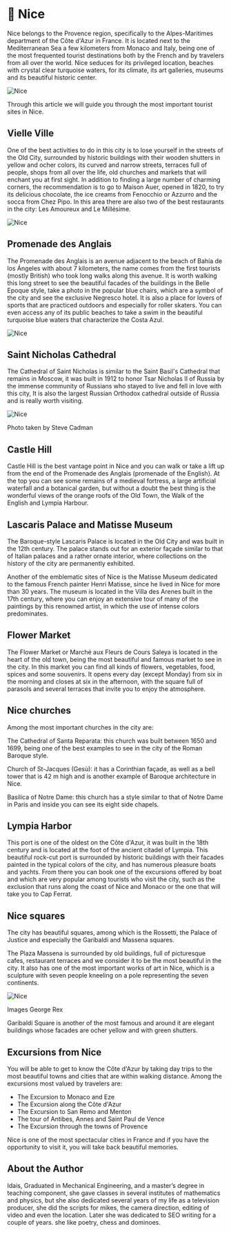 # 🌆 Nice

Nice belongs to the Provence region, specifically to the Alpes-Maritimes department of the Côte d'Azur in France. It is located next to the Mediterranean Sea a few kilometers from Monaco and Italy, being one of the most frequented tourist destinations both by the French and by travelers from all over the world. Nice seduces for its privileged location, beaches with crystal clear turquoise waters, for its climate, its art galleries, museums and its beautiful historic center.

![Nice](_static/images/nice/nice-1.jpeg)

Through this article we will guide you through the most important tourist sites in Nice.

## Vielle Ville

One of the best activities to do in this city is to lose yourself in the streets of the Old City, surrounded by historic buildings with their wooden shutters in yellow and ocher colors, its curved and narrow streets, terraces full of people, shops from all over the life, old churches and markets that will enchant you at first sight. In addition to finding a large number of charming corners, the recommendation is to go to Maison Auer, opened in 1820, to try its delicious chocolate, the ice creams from Fenocchio or Azzurro and the socca from Chez Pipo. In this area there are also two of the best restaurants in the city: Les Amoureux and Le Millésime.

![Nice](_static/images/nice/nice-2.jpeg)

## Promenade des Anglais

The Promenade des Anglais is an avenue adjacent to the beach of Bahía de los Ángeles with about 7 kilometers, the name comes from the first tourists (mostly British) who took long walks along this avenue. It is worth walking this long street to see the beautiful facades of the buildings in the Belle Epoque style, take a photo in the popular blue chairs, which are a symbol of the city and see the exclusive Negresco hotel. It is also a place for lovers of sports that are practiced outdoors and especially for roller skaters. You can even access any of its public beaches to take a swim in the beautiful turquoise blue waters that characterize the Costa Azul.

![Nice](_static/images/nice/nice-3.jpeg)

## Saint Nicholas Cathedral

The Cathedral of Saint Nicholas is similar to the Saint Basil's Cathedral that remains in Moscow, it was built in 1912 to honor Tsar Nicholas II of Russia by the immense community of Russians who stayed to live and fell in love with this city, It is also the largest Russian Orthodox cathedral outside of Russia and is really worth visiting.

![Nice](_static/images/nice/nice-4.jpeg)

Photo taken by Steve Cadman

## Castle Hill

Castle Hill is the best vantage point in Nice and you can walk or take a lift up from the end of the Promenade des Anglais (promenade of the English). At the top you can see some remains of a medieval fortress, a large artificial waterfall and a botanical garden, but without a doubt the best thing is the wonderful views of the orange roofs of the Old Town, the Walk of the English and Lympia Harbour.

## Lascaris Palace and Matisse Museum

The Baroque-style Lascaris Palace is located in the Old City and was built in the 12th century. The palace stands out for an exterior façade similar to that of Italian palaces and a rather ornate interior, where collections on the history of the city are permanently exhibited.

Another of the emblematic sites of Nice is the Matisse Museum dedicated to the famous French painter Henri Matisse, since he lived in Nice for more than 30 years. The museum is located in the Villa des Arenes built in the 17th century, where you can enjoy an extensive tour of many of the paintings by this renowned artist, in which the use of intense colors predominates.

## Flower Market

The Flower Market or Marché aux Fleurs de Cours Saleya is located in the heart of the old town, being the most beautiful and famous market to see in the city. In this market you can find all kinds of flowers, vegetables, food, spices and some souvenirs. It opens every day (except Monday) from six in the morning and closes at six in the afternoon, with the square full of parasols and several terraces that invite you to enjoy the atmosphere.

## Nice churches

Among the most important churches in the city are:

The Cathedral of Santa Reparata: this church was built between 1650 and 1699, being one of the best examples to see in the city of the Roman Baroque style.

Church of St-Jacques (Gesù): it has a Corinthian façade, as well as a bell tower that is 42 m high and is another example of Baroque architecture in Nice.

Basilica of Notre Dame: this church has a style similar to that of Notre Dame in Paris and inside you can see its eight side chapels.

## Lympia Harbor

This port is one of the oldest on the Côte d'Azur, it was built in the 18th century and is located at the foot of the ancient citadel of Lympia. This beautiful rock-cut port is surrounded by historic buildings with their facades painted in the typical colors of the city, and has numerous pleasure boats and yachts. From there you can book one of the excursions offered by boat and which are very popular among tourists who visit the city, such as the exclusion that runs along the coast of Nice and Monaco or the one that will take you to Cap Ferrat.

## Nice squares

The city has beautiful squares, among which is the Rossetti, the Palace of Justice and especially the Garibaldi and Massena squares.

The Plaza Massena is surrounded by old buildings, full of picturesque cafes, restaurant terraces and we consider it to be the most beautiful in the city. It also has one of the most important works of art in Nice, which is a sculpture with seven people kneeling on a pole representing the seven continents.

![Nice](_static/images/nice/nice-5.jpeg)

Images George Rex

Garibaldi Square is another of the most famous and around it are elegant buildings whose facades are ocher yellow and with green shutters.

## Excursions from Nice

You will be able to get to know the Côte d'Azur by taking day trips to the most beautiful towns and cities that are within walking distance. Among the excursions most valued by travelers are:

- The Excursion to Monaco and Eze
- The Excursion along the Côte d'Azur
- The Excursion to San Remo and Menton
- The tour of Antibes, Annes and Saint Paul de Vence
- The Excursion through the towns of Provence

Nice is one of the most spectacular cities in France and if you have the opportunity to visit it, you will take back beautiful memories.

## About the Author

Idais, Graduated in Mechanical Engineering, and a master’s degree in teaching component, she gave classes in several institutes of mathematics and physics, but she also dedicated several years of my life as a television producer, she did the scripts for mikes, the camera direction, editing of video and even the location. Later she was dedicated to SEO writing for a couple of years. she like poetry, chess and dominoes.
